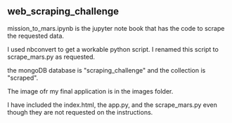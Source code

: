 ## web_scraping_challenge

mission_to_mars.ipynb is the jupyter note book that has the code to scrape the requested data.

I used nbconvert to get a workable python script. I renamed this script to scrape_mars.py as requested.

the mongoDB database is "scraping_challenge" and the collection is "scraped".

The image ofr my final application is in the images folder.

I have included the index.html, the app.py, and the scrape_mars.py even though they are not requested on the instructions. 
